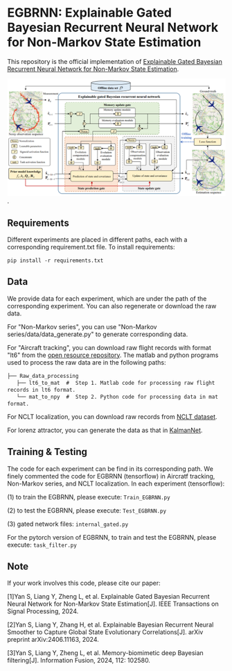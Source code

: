 # EGBRNN: Explainable Gated Bayesian Recurrent Neural Network for Non-Markov State Estimation

This repository is the official implementation of [Explainable Gated Bayesian Recurrent Neural Network for Non-Markov State Estimation](https://ieeexplore.ieee.org/abstract/document/10508326).

![Illustrating the architecture of the proposed EGBRNN](EGBRNN.png).

## Requirements

Different experiments are placed in different paths, each with a corresponding requirement.txt file. To install requirements:

```setup
pip install -r requirements.txt
```
## Data
We provide data for each experiment, which are under the path of the corresponding experiment. You can also regenerate or download the raw data.

For "Non-Markov series", you can use "Non-Markov series/data/data_generate.py" to generate corresponding data.

For "Aircraft tracking", you can download raw flight records with format "lt6" from the [open resource repository](https://c3.ndc.nasa.gov/dashlink/resources/132/). 
The matlab and python programs used to process the raw data are in the following paths:
~~~~
├── Raw_data_processing
   ├── lt6_to_mat  #  Step 1. Matlab code for processing raw flight records in lt6 format.
   └── mat_to_npy  #  Step 2. Python code for processing data in mat format.
~~~~

For NCLT localization, you can download raw records from [NCLT dataset](https://robots.engin.umich.edu/nclt/). 

For lorenz attractor, you can generate the data as that in [KalmanNet](https://github.com/KalmanNet/KalmanNet_TSP).

## Training & Testing

The code for each experiment can be find in its corresponding path. We finely commented the code for EGBRNN (tensorflow) in Aircratf tracking, Non-Markov series, and NCLT localization. 
In each experiment (tensorflow):

(1) to train the EGBRNN, please execute:
```Train_EGBRNN.py```

(2) to test the EGBRNN, please execute:
```Test_EGBRNN.py```

(3) gated network files:
```internal_gated.py```

For the pytorch version of EGBRNN, to train and test the EGBRNN, please execute:
```task_filter.py```

<!-- ## Visualisation of Predicted Results
FlightLLM enables highly accurate trajectory prediction in line with flight dynamics.
![Illustrating the prediction result of FlightLLM](Pred_result.png)

## Uncertainty Quantification
FlightLLM can effectively measure the uncertainty of predictions.
![Illustrating the prediction uncertainty of FlightLLM](Uncertainty.png) -->

## Note

If your work involves this code, please cite our paper: 

[1]Yan S, Liang Y, Zheng L, et al. Explainable Gated Bayesian Recurrent Neural Network for Non-Markov State Estimation[J]. IEEE Transactions on Signal Processing, 2024.

[2]Yan S, Liang Y, Zhang H, et al. Explainable Bayesian Recurrent Neural Smoother to Capture Global State Evolutionary Correlations[J]. arXiv preprint arXiv:2406.11163, 2024.

[3]Yan S, Liang Y, Zheng L, et al. Memory-biomimetic deep Bayesian filtering[J]. Information Fusion, 2024, 112: 102580.

